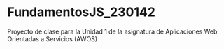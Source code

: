 # FundamentosJS_230142
Proyecto de clase para la Unidad 1 de la asignatura de Aplicaciones Web Orientadas a Servicios (AWOS)
